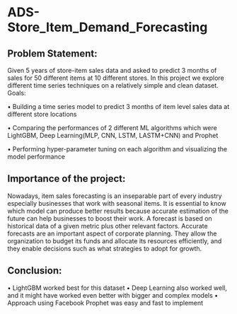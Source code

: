 # ADS-Store_Item_Demand_Forecasting

## Problem Statement:

Given 5 years of store-item sales data and asked to predict 3 months of sales for 50 different items at 10 different stores.
In this project we explore different time series techniques on a relatively simple and clean dataset.
Goals:

•	Building a time series model to predict 3 months of item level sales data at different store locations

•	Comparing the performances of 2 different ML algorithms which were LightGBM, Deep Learning(MLP, CNN, LSTM, LASTM+CNN) and Prophet

•	Performing hyper-parameter tuning on each algorithm and visualizing the model performance

## Importance of the project:

Nowadays, item sales forecasting is an inseparable part of every industry especially businesses that work with seasonal items. It is essential to know which model can produce better results because accurate estimation of the future can help businesses to boost their work. A forecast is based on historical data of a given metric plus other relevant factors. Accurate forecasts are an important aspect of corporate planning. They allow the organization to budget its funds and allocate its resources efficiently, and they enable decisions such as what strategies to adopt for growth.

## Conclusion:

•	LightGBM worked best for this dataset
•	Deep Learning also worked well, and it might have worked even better with bigger and complex models
•	Approach using Facebook Prophet was easy and fast to implement 

